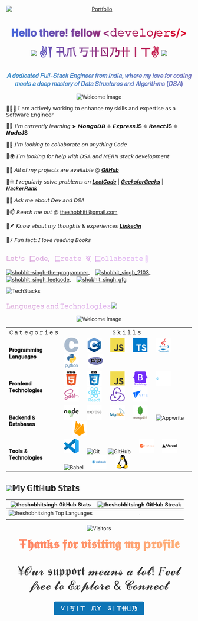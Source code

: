 <p align="center">
  <a href="https://shobhit-singh.vercel.app/" target="_blank">
    <img 
      alt="Portfolio" 
      title="Portfolio" 
      src="https://capsule-render.vercel.app/api?type=venom&height=300&text=𝑰%20%20%20𝒂𝒎%20%20%20𝑺𝒉𝒐𝒃𝒉𝒊𝒕&fontSize=80&color=0:003366,100:000033&stroke=003366&textColor=CC3333" 
      style="max-width: 100%; height: auto; display: block; margin: 0 auto;" 
    />
  </a>
</p>

<!--
<p align="center">
  <a href="https://www.linkedin.com/in/shobhit-singh-the-programmer/" target="_blank" rel="noopener noreferrer">
    <img 
      alt="LinkedIn" 
      title="LinkedIn" 
      src="https://capsule-render.vercel.app/api?type=venom&height=200&text=I%20am%20Shobhit%20Singh&fontSize=80&color=0:8871e5,100:b678c4&stroke=b678c4" 
      style="max-width: 100%; height: auto; display: block; margin: 0 auto;" 
    />
  </a>
</p>
-->

<!--
<p align="center">
  <a href="https://leetcode.com/u/shobhit_singh_leetcode/" target="_blank">
    <img 
      src="https://leetcard.jacoblin.cool/shobhit_singh_leetcode?theme=dark&font=Nunito&ext=heatmap" 
      alt="LeetCode Card" 
      width="700" 
      height="350" 
      style="border: 10px solid #00FFFF; border-radius: 10px;" 
    />
  </a>
</p>
-->
<h1 align="center" style="background: linear-gradient(to right, #4169e1, #e30022); -webkit-background-clip: text; -webkit-text-fill-color: transparent;">
    𝐇𝐞𝐥𝐥𝐨 𝐭𝐡𝐞𝐫𝐞! 𝐟𝐞𝐥𝐥𝐨𝐰 <𝚍𝚎𝚟𝚎𝚕𝚘𝚥𝚎𝚛s/><br>
   <img src="https://user-images.githubusercontent.com/74038190/213866269-5d00981c-7c98-46d7-8a8e-16f462f15227.gif" width="200" /> ✌𒐕   卂爪   丂卄ㄖ乃卄丨ㄒ✌ <img src="https://user-images.githubusercontent.com/74038190/213866269-5d00981c-7c98-46d7-8a8e-16f462f15227.gif" width="200" />
</h1>
<h3 align="center" style="background: linear-gradient(to right, #348AC7, #7474BF); -webkit-background-clip: text; -webkit-text-fill-color: transparent;">
    𝐴 𝑑𝑒𝑑𝑖𝑐𝑎𝑡𝑒𝑑 𝐹𝑢𝑙𝑙-𝑆𝑡𝑎𝑐𝑘 𝐸𝑛𝑔𝑖𝑛𝑒𝑒𝑟 𝑓𝑟𝑜𝑚 𝐼𝑛𝑑𝑖𝑎, 𝑤ℎ𝑒𝑟𝑒 𝑚𝑦 𝑙𝑜𝑣𝑒 𝑓𝑜𝑟 𝑐𝑜𝑑𝑖𝑛𝑔 𝑚𝑒𝑒𝑡𝑠 𝑎 𝑑𝑒𝑒𝑝 𝑚𝑎𝑠𝑡𝑒𝑟𝑦 𝑜𝑓 𝐷𝑎𝑡𝑎 𝑆𝑡𝑟𝑢𝑐𝑡𝑢𝑟𝑒𝑠 𝑎𝑛𝑑 𝐴𝑙𝑔𝑜𝑟𝑖𝑡ℎ𝑚𝑠 (𝐷𝑆𝐴)
</h3>
<p align="center">
    <img src="https://user-images.githubusercontent.com/74038190/212749447-bfb7e725-6987-49d9-ae85-2015e3e7cc41.gif" alt="Welcome Image" width="500" height="350">
</p>
<p align="center">
<!--     <img src="[https://user-images.githubusercontent.com/74038190/212749447-bfb7e725-6987-49d9-ae85-2015e3e7cc41.gif](https://raw.githubusercontent.com/KushalVijay/KushalVijay/refs/heads/main/finallogo1.jpg)" alt="Welcome Image" width="600" height="350">
</p> -->
<!-- <p align="center">
    <img src="https://user-images.githubusercontent.com/74038190/229223263-cf2e4b07-2615-4f87-9c38-e37600f8381a.gif" alt="Welcome Image" width="500" height="600">
</p> -->

<!-- <ul>
    <li>🧑‍💻 𝙄’𝙢 𝙘𝙪𝙧𝙧𝙚𝙣𝙩𝙡𝙮 𝙬𝙤𝙧𝙠𝙞𝙣𝙜 𝙤𝙣 𝙫𝙖𝙧𝙞𝙤𝙪𝙨 𝙥𝙧𝙤𝙟𝙚𝙘𝙩𝙨 </li>
    <li>🌱 𝙄’𝙢 𝙘𝙪𝙧𝙧𝙚𝙣𝙩𝙡𝙮 𝙡𝙚𝙖𝙧𝙣𝙞𝙣𝙜 𝙍𝙚𝙖𝙘𝙩𝐉𝐒 | 𝙉𝙤𝙙𝙚𝐉𝐒 | 𝙀𝙭𝙥𝙧𝙚𝙨𝙨𝐉𝐒 </li>
    <li>🤝 𝙄’𝙢 𝙡𝙤𝙤𝙠𝙞𝙣𝙜 𝙩𝙤 𝙘𝙤𝙡𝙡𝙖𝙗𝙤𝙧𝙖𝙩𝙚 𝙤𝙣 𝙖𝙣𝙮𝙩𝙝𝙞𝙣𝙜 𝘾𝙤𝙙𝙚 </li>
    <li>🌍 𝙄’𝙢 𝙡𝙤𝙤𝙠𝙞𝙣𝙜 𝙛𝙤𝙧 𝙝𝙚𝙡𝙥 𝙬𝙞𝙩𝙝 𝘿𝙎𝘼 𝙖𝙣𝙙 𝙈𝙀𝙍𝙉 𝙨𝙩𝙖𝙘𝙠 𝙙𝙚𝙫𝙚𝙡𝙤𝙥𝙢𝙚𝙣𝙩 </li>
    <li>🚀 𝘼𝙡𝙡 𝙤𝙛 𝙢𝙮 𝙥𝙧𝙤𝙟𝙚𝙘𝙩𝙨 𝙖𝙧𝙚 𝙖𝙫𝙖𝙞𝙡𝙖𝙗𝙡𝙚 𝙖𝙩 <a href="https://github.com/theshobhitsingh">GIƬΉЦB</a></li>
    <li>♾️ 𝙄 𝙧𝙚𝙜𝙪𝙡𝙖𝙧𝙡𝙮 𝙨𝙤𝙡𝙫𝙚 𝙥𝙧𝙤𝙗𝙡𝙚𝙢𝙨 𝙤𝙣 <a href="https://leetcode.com/u/shobhit_singh_leetcode/">Lêê†ÇðÐê</a></li>
    <li>💬 𝘼𝙨𝙠 𝙢𝙚 𝙖𝙗𝙤𝙪𝙩 𝘿𝙎𝘼 𝙖𝙣𝙙 𝙈𝙀𝙍𝙉 </li>
    <li>📫 𝙃𝙤𝙬 𝙩𝙤 𝙧𝙚𝙖𝙘𝙝 𝙢𝙚 𝙩𝙝𝙚𝙨𝙝𝙤𝙗𝙝𝙞𝙩𝙩@𝙜𝙢𝙖𝙞𝙡.𝙘𝙤𝙢 </li>
    <li>📄 𝙆𝙣𝙤𝙬 𝙖𝙗𝙤𝙪𝙩 𝙢𝙮 𝙩𝙝𝙤𝙪𝙜𝙝𝙩𝙨 ＆ 𝙚𝙭𝙥𝙚𝙧𝙞𝙚𝙣𝙘𝙚𝙨 <a href="https://www.linkedin.com/in/shobhit-singh-the-programmer/">𝙻𝚒𝚗𝚔𝚎𝚍𝚒𝚗</a></li>
    <li>⚡ 𝙁𝙪𝙣 𝙛𝙖𝙘𝙩: 𝙄 𝙡𝙤𝙫𝙚 𝙧𝙚𝙖𝙙𝙞𝙣𝙜 𝘽𝙤𝙤𝙠𝙨 </li>
</ul> -->

💠🧑‍💻 𝖨 𝖺𝗆 𝖺𝖼𝗍𝗂𝗏𝖾𝗅𝗒 𝗐𝗈𝗋𝗄𝗂𝗇𝗀 𝗍𝗈 𝖾𝗇𝗁𝖺𝗇𝖼𝖾 𝗆𝗒 𝗌𝗄𝗂𝗅𝗅𝗌 𝖺𝗇𝖽 𝖾𝗑𝗉𝖾𝗋𝗍𝗂𝗌𝖾 𝖺𝗌 𝖺 𝖲𝗈𝖿𝗍𝗐𝖺𝗋𝖾 𝖤𝗇𝗀𝗂𝗇𝖾𝖾𝗋

💠🌱 𝘐’𝘮 𝘤𝘶𝘳𝘳𝘦𝘯𝘵𝘭𝘺 𝘭𝘦𝘢𝘳𝘯𝘪𝘯𝘨 ➤ 𝙈𝙤𝙣𝙜𝙤𝘿𝘽 ❈ 𝙀𝙭𝙥𝙧𝙚𝙨𝙨𝐉𝐒 ❈ 𝙍𝙚𝙖𝙘𝙩𝐉𝐒  ❈ 𝙉𝙤𝙙𝙚𝐉𝐒 

💠🤝 𝘐’𝘮 𝘭𝘰𝘰𝘬𝘪𝘯𝘨 𝘵𝘰 𝘤𝘰𝘭𝘭𝘢𝘣𝘰𝘳𝘢𝘵𝘦 𝘰𝘯 𝘢𝘯𝘺𝘵𝘩𝘪𝘯𝘨 𝘊𝘰𝘥𝘦

💠🌍 𝘐’𝘮 𝘭𝘰𝘰𝘬𝘪𝘯𝘨 𝘧𝘰𝘳 𝘩𝘦𝘭𝘱 𝘸𝘪𝘵𝘩 𝘋𝘚𝘈 𝘢𝘯𝘥 𝘔𝘌𝘙𝘕 𝘴𝘵𝘢𝘤𝘬 𝘥𝘦𝘷𝘦𝘭𝘰𝘱𝘮𝘦𝘯𝘵

💠🚀 𝘈𝘭𝘭 𝘰𝘧 𝘮𝘺 𝘱𝘳𝘰𝘫𝘦𝘤𝘵𝘴 𝘢𝘳𝘦 𝘢𝘷𝘢𝘪𝘭𝘢𝘣𝘭𝘦 @ [𝑮𝒊𝒕𝑯𝒖𝒃](https://github.com/theshobhitsingh)

💠♾️ 𝘐 𝘳𝘦𝘨𝘶𝘭𝘢𝘳𝘭𝘺 𝘴𝘰𝘭𝘷𝘦 𝘱𝘳𝘰𝘣𝘭𝘦𝘮𝘴 𝘰𝘯 [𝑳𝒆𝒆𝒕𝑪𝒐𝒅𝒆](https://leetcode.com/u/shobhit_singh_leetcode/) | [𝑮𝒆𝒆𝒌𝒔𝒇𝒐𝒓𝑮𝒆𝒆𝒌𝒔](https://www.geeksforgeeks.org/user/shobhit_singh_gfg/) | [𝑯𝒂𝒄𝒌𝒆𝒓𝑹𝒂𝒏𝒌](https://www.hackerrank.com/profile/shobhitsingh2103)

💠💬 𝘈𝘴𝘬 𝘮𝘦 𝘢𝘣𝘰𝘶𝘵 𝘋𝘦𝘷 𝘢𝘯𝘥 𝘋𝘚𝘈

💠📫 𝘙𝘦𝘢𝘤𝘩 𝘮𝘦 𝘰𝘶𝘵 @ theshobhitt@gmail.com

💠🪶 𝘒𝘯𝘰𝘸 𝘢𝘣𝘰𝘶𝘵 𝘮𝘺 𝘵𝘩𝘰𝘶𝘨𝘩𝘵𝘴 &amp; 𝘦𝘹𝘱𝘦𝘳𝘪𝘦𝘯𝘤𝘦𝘴 [𝑳𝒊𝒏𝒌𝒆𝒅𝒊𝒏](https://www.linkedin.com/in/shobhit-singh-the-programmer/)

💠⚡ 𝘍𝘶𝘯 𝘧𝘢𝘤𝘵: 𝘐 𝘭𝘰𝘷𝘦 𝘳𝘦𝘢𝘥𝘪𝘯𝘨 𝘉𝘰𝘰𝘬𝘴

<h3 align="left" style="background: linear-gradient(to right, #d9a2d6, #e0b3ff); -webkit-background-clip: text; -webkit-text-fill-color: transparent;">
    𝕃𝚎𝚝'𝚜&nbsp;&nbsp;&nbsp;匚𝚘𝚍𝚎,&nbsp;&nbsp;&nbsp;匚𝚛𝚎𝚊𝚝𝚎&nbsp;&nbsp;&nbsp;⅋͓̽&nbsp;&nbsp;&nbsp;匚𝚘𝚕𝚕𝚊𝚋𝚘𝚛𝚊𝚝𝚎 🚀
</h3>
<p align="left">
    <a href="https://linkedin.com/in/shobhit-singh-the-programmer" target="_blank" rel="noreferrer">
        <img align="center" src="https://raw.githubusercontent.com/rahuldkjain/github-profile-readme-generator/master/src/images/icons/Social/linked-in-alt.svg" alt="shobhit-singh-the-programmer" height="30" width="40" />
    </a> &nbsp;&nbsp;&nbsp;
    <a href="https://www.hackerrank.com/shobhitsingh2103" target="_blank" rel="noreferrer">
        <img align="center" src="https://raw.githubusercontent.com/rahuldkjain/github-profile-readme-generator/master/src/images/icons/Social/hackerrank.svg" alt="shobhit_singh_2103" height="30" width="40" />
    </a> &nbsp;&nbsp;&nbsp;
    <a href="https://www.leetcode.com/shobhit_singh_leetcode" target="_blank" rel="noreferrer">
        <img align="center" src="https://raw.githubusercontent.com/rahuldkjain/github-profile-readme-generator/master/src/images/icons/Social/leet-code.svg" alt="shobhit_singh_leetcode" height="30" width="40" />
    </a> &nbsp;&nbsp;&nbsp;
    <a href="https://auth.geeksforgeeks.org/user/shobhit_singh_gfg" target="_blank" rel="noreferrer">
        <img align="center" src="https://raw.githubusercontent.com/rahuldkjain/github-profile-readme-generator/master/src/images/icons/Social/geeks-for-geeks.svg" alt="shobhit_singh_gfg" height="30" width="40" />
    </a>
</p>
      <img src="https://user-images.githubusercontent.com/74038190/240304586-d48893bd-0757-481c-8d7e-ba3e163feae7.png" alt="TechStacks" />

 <!-- <p align="center">
    <img src="https://www.digitaladlectio.com/wp-content/uploads/2020/04/New-PNC-Animated-Banners.gif" alt="Animated Banner" width="2000" />
</p> -->

<h3 align="left" style="background: linear-gradient(to right, #d9a2d6, #e0b3ff); -webkit-background-clip: text; -webkit-text-fill-color: transparent;">
   𝙻𝚊𝚗𝚐𝚞𝚊𝚐𝚎𝚜 𝚊𝚗𝚍 𝚃𝚎𝚌𝚑𝚗𝚘𝚕𝚘𝚐𝚒𝚎𝚜<img src='https://user-images.githubusercontent.com/74038190/206662607-d9e7591e-bbf9-42f9-9386-29efc927bc16.gif' width="50"> 
</h3>

  <p align="center">
    <img src="https://user-images.githubusercontent.com/74038190/219923809-b86dc415-a0c2-4a38-bc88-ad6cf06395a8.gif" alt="Welcome Image" width="500" height="500">
</p>
<table>
  <tr>
    <th>𝙲 𝚊 𝚝 𝚎 𝚐 𝚘 𝚛 𝚒 𝚎 𝚜</th>
    <th>𝚂 𝚔 𝚒 𝚕 𝚕 𝚜</th>
  </tr>
  <tr>
    <td><strong>𝐏𝐫𝐨𝐠𝐫𝐚𝐦𝐦𝐢𝐧𝐠 𝐋𝐚𝐧𝐠𝐮𝐚𝐠𝐞𝐬</strong></td>
    <td>
      <img src="https://raw.githubusercontent.com/devicons/devicon/master/icons/c/c-original.svg" alt="C" width="40" height="40" />&nbsp;&nbsp;&nbsp;&nbsp;&nbsp;
      <img src="https://raw.githubusercontent.com/devicons/devicon/master/icons/cplusplus/cplusplus-original.svg" alt="C++" width="40" height="40" />&nbsp;&nbsp;&nbsp;&nbsp;&nbsp;
      <img src="https://raw.githubusercontent.com/devicons/devicon/master/icons/javascript/javascript-original.svg" alt="JavaScript" width="40" height="40" />&nbsp;&nbsp;&nbsp;&nbsp;&nbsp;
      <img src="https://raw.githubusercontent.com/devicons/devicon/master/icons/typescript/typescript-original.svg" alt="TypeScript" width="40" height="40" />&nbsp;&nbsp;&nbsp;&nbsp;&nbsp;
      <img src="https://raw.githubusercontent.com/devicons/devicon/master/icons/java/java-original.svg" alt="Java" width="40" height="40" />&nbsp;&nbsp;&nbsp;&nbsp;&nbsp;&nbsp;
      <img src="https://raw.githubusercontent.com/devicons/devicon/master/icons/python/python-original-wordmark.svg" alt="Python" width="40" height="40" />&nbsp;&nbsp;&nbsp;&nbsp;&nbsp;&nbsp;
      <img src="https://raw.githubusercontent.com/devicons/devicon/master/icons/php/php-original.svg" alt="PHP" width="40" height="40" />&nbsp;&nbsp;&nbsp;&nbsp;&nbsp;
    </td>
  </tr>
  <tr>
    <td><strong>𝐅𝐫𝐨𝐧𝐭𝐞𝐧𝐝 𝐓𝐞𝐜𝐡𝐧𝐨𝐥𝐨𝐠𝐢𝐞𝐬</strong></td>
    <td>
      <img src="https://raw.githubusercontent.com/devicons/devicon/master/icons/html5/html5-original-wordmark.svg" alt="HTML5" width="40" height="40" />&nbsp;&nbsp;&nbsp;&nbsp;&nbsp;
      <img src="https://raw.githubusercontent.com/devicons/devicon/master/icons/css3/css3-original-wordmark.svg" alt="CSS3" width="40" height="40" />&nbsp;&nbsp;&nbsp;&nbsp;&nbsp;
      <img src="https://raw.githubusercontent.com/devicons/devicon/master/icons/javascript/javascript-original.svg" alt="JavaScript" width="40" height="40" />&nbsp;&nbsp;&nbsp;&nbsp;&nbsp;
      <img src="https://raw.githubusercontent.com/devicons/devicon/master/icons/bootstrap/bootstrap-plain-wordmark.svg" alt="Bootstrap" width="40" height="40" />&nbsp;&nbsp;&nbsp;&nbsp;&nbsp;
      <img src="https://raw.githubusercontent.com/devicons/devicon/master/icons/tailwindcss/tailwindcss-original-wordmark.svg" alt="Tailwind CSS" width="40" height="40" />&nbsp;&nbsp;&nbsp;&nbsp;&nbsp;
      <img src="https://raw.githubusercontent.com/devicons/devicon/master/icons/sass/sass-original.svg" alt="Sass" width="40" height="40" />&nbsp;&nbsp;&nbsp;&nbsp;&nbsp;
      <img src="https://raw.githubusercontent.com/devicons/devicon/master/icons/react/react-original-wordmark.svg" alt="React" width="40" height="40" />&nbsp;&nbsp;&nbsp;&nbsp;&nbsp;
      <img src="https://raw.githubusercontent.com/devicons/devicon/master/icons/redux/redux-original.svg" alt="Redux" width="40" height="40" />&nbsp;&nbsp;&nbsp;&nbsp;&nbsp;
      <img src="https://raw.githubusercontent.com/devicons/devicon/master/icons/vite/vite-original-wordmark.svg" alt="Vite" width="40" height="40" />&nbsp;&nbsp;&nbsp;&nbsp;&nbsp;
    </td>
  </tr>
  <tr>
    <td><strong>𝐁𝐚𝐜𝐤𝐞𝐧𝐝 & 𝐃𝐚𝐭𝐚𝐛𝐚𝐬𝐞𝐬</strong></td>
    <td>
      <img src="https://raw.githubusercontent.com/devicons/devicon/master/icons/nodejs/nodejs-original-wordmark.svg" alt="Node.js" width="40" height="40" />&nbsp;&nbsp;&nbsp;&nbsp;&nbsp;
      <img src="https://raw.githubusercontent.com/devicons/devicon/master/icons/express/express-original-wordmark.svg" alt="Express.js" width="40" height="40" />&nbsp;&nbsp;&nbsp;&nbsp;&nbsp;
      <img src="https://raw.githubusercontent.com/devicons/devicon/master/icons/mysql/mysql-original-wordmark.svg" alt="MySQL" width="40" height="40" />&nbsp;&nbsp;&nbsp;&nbsp;&nbsp;
      <img src="https://raw.githubusercontent.com/devicons/devicon/master/icons/mongodb/mongodb-original-wordmark.svg" alt="MongoDB" width="40" height="40" />&nbsp;&nbsp;&nbsp;&nbsp;&nbsp;
      <img src="https://www.vectorlogo.zone/logos/appwriteio/appwriteio-icon.svg" alt="Appwrite" width="40" height="40" />&nbsp;&nbsp;&nbsp;&nbsp;&nbsp;
      <img src="https://raw.githubusercontent.com/devicons/devicon/master/icons/firebase/firebase-plain.svg" alt="Firebase" width="40" height="40" />
</td>
  </tr>
  <tr>
    <td><strong>𝐓𝐨𝐨𝐥𝐬 & 𝐓𝐞𝐜𝐡𝐧𝐨𝐥𝐨𝐠𝐢𝐞𝐬</strong></td>
    <td>
      <img src="https://raw.githubusercontent.com/devicons/devicon/master/icons/vscode/vscode-original.svg" alt="VSCode" width="40" height="40" />&nbsp;&nbsp;&nbsp;&nbsp;&nbsp;
      <img src="https://www.vectorlogo.zone/logos/git-scm/git-scm-icon.svg" alt="Git" width="40" height="40" />&nbsp;&nbsp;&nbsp;&nbsp;&nbsp;
<!--       <img src="https://raw.githubusercontent.com/devicons/devicon/master/icons/github/github-original-wordmark.svg" alt="GitHub" width="40" height="40" />&nbsp;&nbsp;&nbsp;&nbsp;&nbsp; -->
      <img src="https://cdn3d.iconscout.com/3d/free/thumb/free-github-8173947-6491025.png?f=webp" alt="GitHub" width="40" height="40" />&nbsp;&nbsp;&nbsp;&nbsp;&nbsp;
      <img src="https://raw.githubusercontent.com/devicons/devicon/master/icons/postman/postman-original-wordmark.svg" alt="Postman" width="40" height="40" />&nbsp;&nbsp;&nbsp;&nbsp;&nbsp;
      <img src="https://raw.githubusercontent.com/devicons/devicon/master/icons/vercel/vercel-original-wordmark.svg" alt="Vercel" width="40" height="40" />&nbsp;&nbsp;&nbsp;&nbsp;&nbsp;
      <img src="https://www.vectorlogo.zone/logos/babeljs/babeljs-icon.svg" alt="Babel" width="40" height="40" />&nbsp;&nbsp;&nbsp;&nbsp;&nbsp;
      <img src="https://raw.githubusercontent.com/devicons/devicon/master/icons/webpack/webpack-original-wordmark.svg" alt="Webpack" width="40" height="40" />&nbsp;&nbsp;&nbsp;&nbsp;&nbsp;
      <img src="https://raw.githubusercontent.com/devicons/devicon/master/icons/linux/linux-original.svg" alt="Linux" width="40" height="40" />&nbsp;&nbsp;&nbsp;&nbsp;&nbsp;
    </td>
  </tr>
</table>

<!-- <p align="left">
    <b>𝗣𝗿𝗼𝗴𝗿𝗮𝗺𝗺𝗶𝗻𝗴 𝗟𝗮𝗻𝗴𝘂𝗮𝗴𝗲𝘀:</b>
    <br>
    <div style="display: flex; flex-wrap: wrap; gap: 10px;">
        <a href="https://www.cprogramming.com/" target="_blank" rel="noreferrer"> 
            <img src="https://raw.githubusercontent.com/devicons/devicon/master/icons/c/c-original.svg" alt="c" width="40" height="40"/> 
        </a>
        <a href="https://www.w3schools.com/cpp/" target="_blank" rel="noreferrer"> 
            <img src="https://raw.githubusercontent.com/devicons/devicon/master/icons/cplusplus/cplusplus-original.svg" alt="cplusplus" width="40" height="40"/> 
        </a>
        <a href="https://www.java.com" target="_blank" rel="noreferrer"> 
            <img src="https://raw.githubusercontent.com/devicons/devicon/master/icons/java/java-original.svg" alt="java" width="40" height="40"/> 
        </a>
        <a href="https://developer.mozilla.org/en-US/docs/Web/JavaScript" target="_blank" rel="noreferrer"> 
            <img src="https://raw.githubusercontent.com/devicons/devicon/master/icons/javascript/javascript-original.svg" alt="javascript" width="40" height="40"/> 
        </a>
        <a href="https://www.typescriptlang.org/" target="_blank" rel="noreferrer"> 
            <img src="https://raw.githubusercontent.com/devicons/devicon/master/icons/typescript/typescript-original.svg" alt="typescript" width="40" height="40"/> 
        </a>
        <a href="https://www.python.org" target="_blank" rel="noreferrer"> 
            <img src="https://raw.githubusercontent.com/devicons/devicon/master/icons/python/python-original-wordmark.svg" alt="python" width="40" height="40"/> 
        </a>
        <a href="https://www.php.net" target="_blank" rel="noreferrer"> 
            <img src="https://raw.githubusercontent.com/devicons/devicon/master/icons/php/php-original.svg" alt="php" width="40" height="40"/> 
        </a>
    </div>
</p> -->

<!--
<p align="left">
    <b>𝗙𝗿𝗼𝗻𝘁𝗲𝗻𝗱 𝗧𝗲𝗰𝗵𝗻𝗼𝗹𝗼𝗴𝗶𝗲𝘀:</b>
    <br>
    <div style="display: flex; flex-wrap: wrap; gap: 10px;">
        <a href="https://developer.mozilla.org/en-US/docs/Web/HTML" target="_blank" rel="noreferrer"> <img src="https://raw.githubusercontent.com/devicons/devicon/master/icons/html5/html5-original-wordmark.svg" alt="html5" width="40" height="40"/> </a>
        <a href="https://www.w3schools.com/css/" target="_blank" rel="noreferrer"> <img src="https://raw.githubusercontent.com/devicons/devicon/master/icons/css3/css3-original-wordmark.svg" alt="css3" width="40" height="40"/> </a>
        <a href="https://developer.mozilla.org/en-US/docs/Web/JavaScript" target="_blank" rel="noreferrer"> <img src="https://raw.githubusercontent.com/devicons/devicon/master/icons/javascript/javascript-original.svg" alt="javascript" width="40" height="40"/> </a>
        <a href="https://getbootstrap.com" target="_blank" rel="noreferrer"> <img src="https://raw.githubusercontent.com/devicons/devicon/master/icons/bootstrap/bootstrap-plain-wordmark.svg" alt="bootstrap" width="40" height="40"/> </a>
        <a href="https://tailwindcss.com/" target="_blank" rel="noreferrer"> <img src="https://raw.githubusercontent.com/devicons/devicon/master/icons/tailwindcss/tailwindcss-original-wordmark.svg" alt="tailwindcss" width="40" height="40"/> </a>
        <a href="https://sass-lang.com" target="_blank" rel="noreferrer"> <img src="https://raw.githubusercontent.com/devicons/devicon/master/icons/sass/sass-original.svg" alt="sass" width="40" height="40"/> </a>
        <a href="https://reactjs.org/" target="_blank" rel="noreferrer"> <img src="https://raw.githubusercontent.com/devicons/devicon/master/icons/react/react-original-wordmark.svg" alt="react" width="40" height="40"/> </a>
        <a href="https://redux.js.org/" target="_blank" rel="noreferrer"> <img src="https://raw.githubusercontent.com/devicons/devicon/master/icons/redux/redux-original.svg" alt="redux" width="40" height="40"/> </a>
        <a href="https://vitejs.dev/" target="_blank" rel="noreferrer">
    <img src="https://raw.githubusercontent.com/devicons/devicon/master/icons/vite/vite-original-wordmark.svg" alt="vite" width="40" height="40"/>
</a>
</p>
-->

<!-- <p align="left">
    <b>𝗕𝗮𝗰𝗸𝗲𝗻𝗱 𝗮𝗻𝗱 𝗗𝗮𝘁𝗮𝗯𝗮𝘀𝗲𝘀:</b>
    <br>
    <div style="display: flex; flex-wrap: wrap; gap: 10px;">
        <a href="https://nodejs.org" target="_blank" rel="noreferrer"> <img src="https://raw.githubusercontent.com/devicons/devicon/master/icons/nodejs/nodejs-original-wordmark.svg" alt="nodejs" width="40" height="40"/> </a>
        <a href="https://expressjs.com" target="_blank" rel="noreferrer"> <img src="https://raw.githubusercontent.com/devicons/devicon/master/icons/express/express-original-wordmark.svg" alt="express" width="40" height="40"/> </a>
        <a href="https://www.mysql.com/" target="_blank" rel="noreferrer"> <img src="https://raw.githubusercontent.com/devicons/devicon/master/icons/mysql/mysql-original-wordmark.svg" alt="mysql" width="40" height="40"/> </a>
        <a href="https://www.mongodb.com/" target="_blank" rel="noreferrer"> <img src="https://raw.githubusercontent.com/devicons/devicon/master/icons/mongodb/mongodb-original-wordmark.svg" alt="mongodb" width="40" height="40"/> </a>
        <a href="https://appwrite.io" target="_blank" rel="noreferrer"> <img src="https://www.vectorlogo.zone/logos/appwriteio/appwriteio-icon.svg" alt="appwrite" width="40" height="40"/> </a>
    </div>
</p> -->
<!-- <p align="left">
    <b>𝗧𝗼𝗼𝗹𝘀 𝗮𝗻𝗱 𝗧𝗲𝗰𝗵𝗻𝗼𝗹𝗼𝗴𝗶𝗲𝘀:
</b>
    <br>
    <div style="display: flex; flex-wrap: wrap; gap: 10px;">
        <a href="https://code.visualstudio.com/" target="_blank" rel="noreferrer"> <img src="https://raw.githubusercontent.com/devicons/devicon/master/icons/vscode/vscode-original.svg" alt="vscode" width="40" height="40"/> </a>
        <a href="https://git-scm.com/" target="_blank" rel="noreferrer"> <img src="https://www.vectorlogo.zone/logos/git-scm/git-scm-icon.svg" alt="git" width="40" height="40"/> </a>
        <a href="https://github.com/" target="_blank" rel="noreferrer"> <img src="https://raw.githubusercontent.com/devicons/devicon/master/icons/github/github-original-wordmark.svg" alt="github" width="40" height="40"/> </a>
        <a href="https://www.postman.com/" target="_blank" rel="noreferrer"> <img src="https://raw.githubusercontent.com/devicons/devicon/master/icons/postman/postman-original-wordmark.svg" alt="postman" width="40" height="40"/> </a>
        <a href="https://vercel.com/" target="_blank" rel="noreferrer">
    <img src="https://raw.githubusercontent.com/devicons/devicon/master/icons/vercel/vercel-original-wordmark.svg" alt="vercel" width="40" height="40"/>
</a>
        <a href="https://babeljs.io/" target="_blank" rel="noreferrer"> <img src="https://www.vectorlogo.zone/logos/babeljs/babeljs-icon.svg" alt="babel" width="40" height="40"/> </a>
        <a href="https://webpack.js.org/" target="_blank" rel="noreferrer"> <img src="https://raw.githubusercontent.com/devicons/devicon/master/icons/webpack/webpack-original-wordmark.svg" alt="webpack" width="40" height="40"/> </a>
        <a href="https://www.linux.org/" target="_blank" rel="noreferrer"> <img src="https://raw.githubusercontent.com/devicons/devicon/master/icons/linux/linux-original.svg" alt="linux" width="40" height="40"/> </a>
    </div>
</p> -->
## <img src="https://media.giphy.com/media/cj87CxfRtrUifF3Ryk/giphy.gif" width="50">𝕄𝕪 𝔾𝕚𝕥ℍ𝕦𝕓 𝕊𝕥𝕒𝕥𝕤
<!-- <img src="https://cdn3d.iconscout.com/3d/free/thumb/free-github-8173947-6491025.png?f=webp" width="50"> MY GIƬΉЦB ƧƬΛƬƧ --->
<!-- <img src="https://github.githubassets.com/images/modules/logos_page/GitHub-Mark.png" alt="GitHub Logo" width="20" style="vertical-align: middle; margin-left: 5px;"/> MY GIƬΉЦB ƧƬΛƬƧ -->
| ![theshobhitsingh GitHub Stats](https://github-readme-stats.vercel.app/api?username=theshobhitsingh&show_icons=true&theme=radical&rank_icon=github&border_radius=10) | ![theshobhitsingh GitHub Streak](https://github-readme-streak-stats.herokuapp.com/?user=theshobhitsingh&theme=dracula&hide_border=false&border_radius=10) |
| -- | -- |
| ![theshobhitsingh Top Languages](https://github-readme-stats.vercel.app/api/top-langs/?username=theshobhitsingh&hide=HTML&langs_count=8&layout=compact&theme=blueberry&border_radius=10&size_weight=0.5&count_weight=0.5&exclude_repo=github-readme-stats) | <div style="text-align: center;"><a href="https://visitcount.itsvg.in"><img src="https://visitcount.itsvg.in/api?id=theshobhitsingh&icon=0&color=95" alt="" style="width: 500px; height: auto; border-radius: 10px; border: 1px solid #e1e4e8;" /></a></div> |
| | |

<p align="center" style="height: 10px;">
  <img src="https://komarev.com/ghpvc/?username=theshobhitsingh&label=Profile%20Views&color=003366&style=flat-square" alt="Visitors" style="width: 250px; height: auto;" />
</p>


<!-- <img src="https://cdn3d.iconscout.com/3d/free/thumb/free-github-8173947-6491025.png?f=webp" width="50"> MY GIƬΉЦB ƧƬΛƬƧ --->
<!-- <img src="https://github.githubassets.com/images/modules/logos_page/GitHub-Mark.png" alt="GitHub Logo" width="20" style="vertical-align: middle; margin-left: 5px;"/> MY GIƬΉЦB ƧƬΛƬƧ -->


<!-- <img src="https://cdn3d.iconscout.com/3d/free/thumb/free-github-8173947-6491025.png?f=webp" width="50"> MY GIƬΉЦB ƧƬΛƬƧ --->
<!-- <img src="https://github.githubassets.com/images/modules/logos_page/GitHub-Mark.png" alt="GitHub Logo" width="20" style="vertical-align: middle; margin-left: 5px;"/> MY GIƬΉЦB ƧƬΛƬƧ -->

<h3 align="center" style="background: linear-gradient(to right, #ff7e5f, #feb47b); -webkit-background-clip: text; -webkit-text-fill-color: transparent; font-size: 2.5em; margin: 20px 0;">
   Ŧ𝖍𝖆𝖓𝖐𝖘 𝖋𝖔𝖗 𝖛𝖎𝖘𝖎𝖙𝖎𝖓𝖌 𝖒𝖞 p𝖗𝖔𝖋𝖎𝖑𝖊
</h3>
<p align="center" style="font-size: 2rem; color: #333;">
    ¥𝓞𝓾𝓻 𝖘𝖚𝖕𝖕𝖔𝖗𝖙 𝓶𝓮𝓪𝓷𝓼  𝓪 𝓵𝓸𝓽! 𝐹𝓮𝓮𝓵 𝓯𝓻𝓮𝓮 𝓽𝓸 𝓔𝔁𝓹𝓵𝓸𝓻𝓮 & 𝓒𝓸𝓷𝓷𝓮𝓬𝓽
</p>
<div align="center" style="margin-top: 20px;">
    <a href="https://github.com/theshobhitsingh" style="text-decoration: none; background-color: #0e75b6; color: white; padding: 10px 20px; border-radius: 5px; font-weight: bold;">
        ᐯ丨丂丨ㄒ&nbsp;&nbsp;&nbsp;&nbsp;&nbsp;爪ㄚ&nbsp;&nbsp;&nbsp;&nbsp;&nbsp;Ꮆ丨ㄒ卄ㄩ乃
    </a>
</div>
